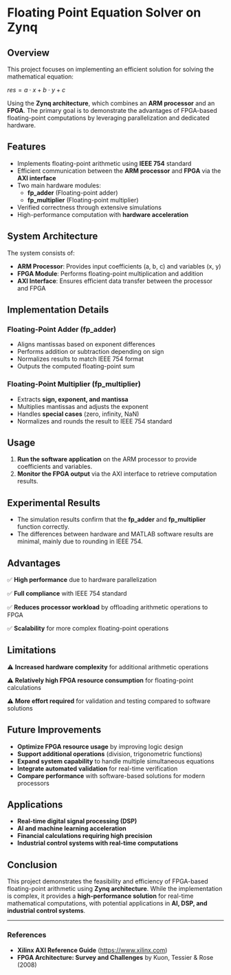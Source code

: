 # Floating Point Equation Solver on Zynq

## Overview
This project focuses on implementing an efficient solution for solving the mathematical equation:

$res = a \cdot x + b \cdot y + c$

Using the **Zynq architecture**, which combines an **ARM processor** and an **FPGA**. The primary goal is to demonstrate the advantages of FPGA-based floating-point computations by leveraging parallelization and dedicated hardware.

## Features
- Implements floating-point arithmetic using **IEEE 754** standard
- Efficient communication between the **ARM processor** and **FPGA** via the **AXI interface**
- Two main hardware modules:
  - **fp_adder** (Floating-point adder)
  - **fp_multiplier** (Floating-point multiplier)
- Verified correctness through extensive simulations
- High-performance computation with **hardware acceleration**

## System Architecture
The system consists of:
- **ARM Processor**: Provides input coefficients (a, b, c) and variables (x, y)
- **FPGA Module**: Performs floating-point multiplication and addition
- **AXI Interface**: Ensures efficient data transfer between the processor and FPGA

## Implementation Details
### Floating-Point Adder (fp_adder)
- Aligns mantissas based on exponent differences
- Performs addition or subtraction depending on sign
- Normalizes results to match IEEE 754 format
- Outputs the computed floating-point sum

### Floating-Point Multiplier (fp_multiplier)
- Extracts **sign, exponent, and mantissa**
- Multiplies mantissas and adjusts the exponent
- Handles **special cases** (zero, infinity, NaN)
- Normalizes and rounds the result to IEEE 754 standard

## Usage
1. **Run the software application** on the ARM processor to provide coefficients and variables.
2. **Monitor the FPGA output** via the AXI interface to retrieve computation results.

## Experimental Results
- The simulation results confirm that the **fp_adder** and **fp_multiplier** function correctly.
- The differences between hardware and MATLAB software results are minimal, mainly due to rounding in IEEE 754.

## Advantages
✅ **High performance** due to hardware parallelization

✅ **Full compliance** with IEEE 754 standard

✅ **Reduces processor workload** by offloading arithmetic operations to FPGA

✅ **Scalability** for more complex floating-point operations

## Limitations
⚠ **Increased hardware complexity** for additional arithmetic operations

⚠ **Relatively high FPGA resource consumption** for floating-point calculations

⚠ **More effort required** for validation and testing compared to software solutions

## Future Improvements
- **Optimize FPGA resource usage** by improving logic design
- **Support additional operations** (division, trigonometric functions)
- **Expand system capability** to handle multiple simultaneous equations
- **Integrate automated validation** for real-time verification
- **Compare performance** with software-based solutions for modern processors

## Applications
- **Real-time digital signal processing (DSP)**
- **AI and machine learning acceleration**
- **Financial calculations requiring high precision**
- **Industrial control systems with real-time computations**

## Conclusion
This project demonstrates the feasibility and efficiency of FPGA-based floating-point arithmetic using **Zynq architecture**. While the implementation is complex, it provides a **high-performance solution** for real-time mathematical computations, with potential applications in **AI, DSP, and industrial control systems**.

---

### References
- **Xilinx AXI Reference Guide** (https://www.xilinx.com)
- **FPGA Architecture: Survey and Challenges** by Kuon, Tessier & Rose (2008)

